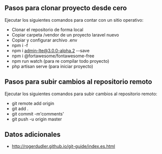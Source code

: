 ## Pasos para clonar proyecto desde cero

Ejecutar los siguientes comandos para contar con un sitio operativo:

- Clonar el repositorio de forma local
- Copiar carpeta /vendor de un proyecto laravel nuevo
- Copiar y configurar archivo .env
- npm i -f
- npm i admin-lte@3.0.0-alpha.2 --save
- npm i @fortawesome/fontawesome-free
- npm run watch (para re compilar todo proyecto)
- php artisan serve (para iniciar proyecto)

## Pasos para subir cambios al repositorio remoto

Ejecutar los siguientes comandos para subir cambios al repositorio remoto:

- git remote add origin <server>
- git add . 
- git commit -m'comments'
- git push -u origin master

## Datos adicionales
- http://rogerdudler.github.io/git-guide/index.es.html
